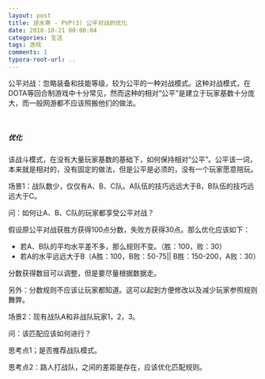 ```yaml
---
layout: post
title: 逆水寒 - PVP(3) 公平对战的优化
date: 2018-10-21 00:00:04
categories: 生活
tags: 游戏
comments: 1
typora-root-url: ..
---
```




公平对战：忽略装备和技能等级，较为公平的一种对战模式。这种对战模式，在DOTA等回合制游戏中十分常见，然而这种的相对“公平”是建立于玩家基数十分庞大，而一般网游都不应该照搬他们的做法。

<br>

##### 优化

该战斗模式，在没有大量玩家基数的基础下，如何保持相对“公平”。公平该一词，本来就是相对的，没有固定的做法，但是公平是必须的，没有一个玩家愿意陪玩。



场景1：战队数少，仅仅有A、B、C队。A队伍的技巧远远大于B，B队伍的技巧远远大于C。

问：如何让A、B、C队的玩家都享受公平对战？

假设原公平对战获胜方获得100点分数，失败方获得30点。那么优化应该如下：

- 若A、B队的平均水平差不多，那么规则不变。（胜：100，败：30）
- 若A的水平远远大于B（A胜：100，B败：50-75|| B胜：150-200，A败：30）

分数获得数目可以调整，但是要尽量根据数据走。

另外：分数规则不应该让玩家都知道。这可以起到方便修改以及减少玩家参照规则舞弊。



场景2：现有战队A和非战队玩家1，2，3。

问：该匹配应该如何进行？

思考点1；是否推荐战队模式。

思考点2：路人打战队，之间的差距是存在，应该优化匹配规则。
